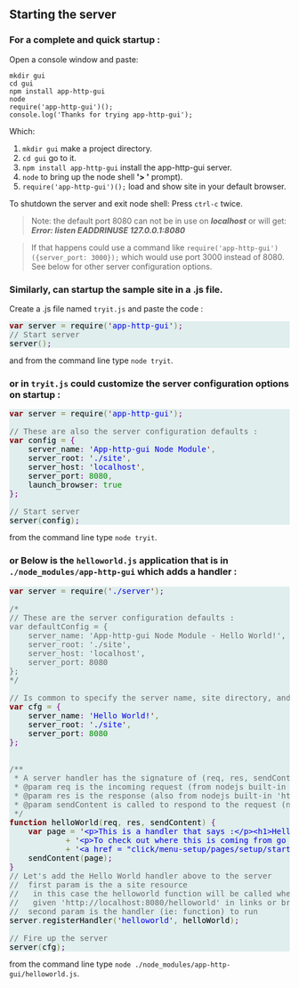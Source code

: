 ## Starting the server

### For a complete and quick startup :
Open a console window and paste:

```
mkdir gui
cd gui
npm install app-http-gui
node
require('app-http-gui')();
console.log('Thanks for trying app-http-gui');
```

Which:
 1. `mkdir gui` make a project directory.
 2. `cd gui` go to it.
 3. `npm install app-http-gui` install the app-http-gui server.
 4. `node` to bring up the node shell **'> '** prompt).
 5. `require('app-http-gui')();` load and show site in your default browser.

To shutdown the server and exit node shell: Press `ctrl-c` twice.
 
> Note: the default port 8080 can not be in use on **_localhost_** or will get: **_Error: listen EADDRINUSE 127.0.0.1:8080_**

> If that happens could use a command like `require('app-http-gui')({server_port: 3000});` which would
use port 3000 instead of 8080. See below for other server configuration options.

### Similarly, can startup the sample site in a .js file.
Create a .js file named `tryit.js` and paste the code :

<pre style='color:#000000;background:#E0EEEE;'><span style='color:#800000; font-weight:bold; '>var</span> server <span style='color:#808030; '>=</span> require<span style='color:#808030; '>(</span><span style='color:#800000; '>'</span><span style='color:#0000e6; '>app-http-gui</span><span style='color:#800000; '>'</span><span style='color:#808030; '>)</span><span style='color:#800080; '>;</span>
<span style='color:#696969; '>// Start server</span>
server<span style='color:#808030; '>()</span><span style='color:#800080; '>;</span>
</pre>

and from the command line type `node tryit`.


### or in `tryit.js` could customize the server configuration options on startup :

<pre style='color:#000000;background:#E0EEEE;'><span style='color:#800000; font-weight:bold; '>var</span> server <span style='color:#808030; '>=</span> require<span style='color:#808030; '>(</span><span style='color:#800000; '>'</span><span style='color:#0000e6; '>app-http-gui</span><span style='color:#800000; '>'</span><span style='color:#808030; '>)</span><span style='color:#800080; '>;</span>

<span style='color:#696969; '>// These are also the server configuration defaults :</span>
<span style='color:#800000; font-weight:bold; '>var</span> config <span style='color:#808030; '>=</span> <span style='color:#800080; '>{</span>
    server_name<span style='color:#800080; '>:</span> <span style='color:#800000; '>'</span><span style='color:#0000e6; '>App-http-gui Node Module</span><span style='color:#800000; '>'</span><span style='color:#808030; '>,</span>
    server_root<span style='color:#800080; '>:</span> <span style='color:#800000; '>'</span><span style='color:#0000e6; '>./site</span><span style='color:#800000; '>'</span><span style='color:#808030; '>,</span>
    server_host<span style='color:#800080; '>:</span> <span style='color:#800000; '>'</span><span style='color:#0000e6; '>localhost</span><span style='color:#800000; '>'</span><span style='color:#808030; '>,</span>
    server_port<span style='color:#800080; '>:</span> <span style='color:#008c00; '>8080</span><span style='color:#808030; '>,</span>
    launch_browser<span style='color:#800080; '>:</span> <span style='color:#008c00; '>true</span>
<span style='color:#800080; '>}</span><span style='color:#800080; '>;</span>

<span style='color:#696969; '>// Start server</span>
server<span style='color:#808030; '>(</span>config<span style='color:#808030; '>)</span><span style='color:#800080; '>;</span>
</pre>

from the command line type `node tryit`.

### or Below is the `helloworld.js` application that is in `./node_modules/app-http-gui` which adds a handler :

<pre style='color:#000000;background:#E0EEEE;'><span style='color:#800000; font-weight:bold; '>var</span> server <span style='color:#808030; '>=</span> require<span style='color:#808030; '>(</span><span style='color:#800000; '>'</span><span style='color:#0000e6; '>./server</span><span style='color:#800000; '>'</span><span style='color:#808030; '>)</span><span style='color:#800080; '>;</span>

<span style='color:#696969; '>/*</span>
<span style='color:#696969; '>// These are the server configuration defaults :</span>
<span style='color:#696969; '>var defaultConfig = {</span>
<span style='color:#696969; '>&#xa0;&#xa0;&#xa0;&#xa0;server_name: 'App-http-gui Node Module - Hello World!',</span>
<span style='color:#696969; '>&#xa0;&#xa0;&#xa0;&#xa0;server_root: './site',</span>
<span style='color:#696969; '>&#xa0;&#xa0;&#xa0;&#xa0;server_host: 'localhost',</span>
<span style='color:#696969; '>&#xa0;&#xa0;&#xa0;&#xa0;server_port: 8080</span>
<span style='color:#696969; '>};</span>
<span style='color:#696969; '>*/</span>

<span style='color:#696969; '>// Is common to specify the server name, site directory, and port</span>
<span style='color:#800000; font-weight:bold; '>var</span> cfg <span style='color:#808030; '>=</span> <span style='color:#800080; '>{</span>
    server_name<span style='color:#800080; '>:</span> <span style='color:#800000; '>'</span><span style='color:#0000e6; '>Hello World!</span><span style='color:#800000; '>'</span><span style='color:#808030; '>,</span>
    server_root<span style='color:#800080; '>:</span> <span style='color:#800000; '>'</span><span style='color:#0000e6; '>./site</span><span style='color:#800000; '>'</span><span style='color:#808030; '>,</span>
    server_port<span style='color:#800080; '>:</span> <span style='color:#008c00; '>8080</span>
<span style='color:#800080; '>}</span><span style='color:#800080; '>;</span>


<span style='color:#696969; '>/**</span>
<span style='color:#696969; '>&#xa0;* A server handler has the signature of (req, res, sendContent)</span>
<span style='color:#696969; '>&#xa0;* @param req is the incoming request (from nodejs built-in 'http')</span>
<span style='color:#696969; '>&#xa0;* @param res is the response (also from nodejs built-in 'http')</span>
<span style='color:#696969; '>&#xa0;* @param sendContent is called to respond to the request (normally a browser)</span>
<span style='color:#696969; '>&#xa0;*/</span>
<span style='color:#800000; font-weight:bold; '>function</span> helloWorld<span style='color:#808030; '>(</span>req<span style='color:#808030; '>,</span> res<span style='color:#808030; '>,</span> sendContent<span style='color:#808030; '>)</span> <span style='color:#800080; '>{</span>
    <span style='color:#800000; font-weight:bold; '>var</span> page <span style='color:#808030; '>=</span> <span style='color:#800000; '>'</span><span style='color:#0000e6; '>&lt;p>This is a handler that says :&lt;/p>&lt;h1>Hello World!&lt;/h1></span><span style='color:#800000; '>'</span>
            <span style='color:#808030; '>+</span> <span style='color:#800000; '>'</span><span style='color:#0000e6; '>&lt;p>To check out where this is coming from go to the </span><span style='color:#800000; '>'</span>
            <span style='color:#808030; '>+</span> <span style='color:#800000; '>'</span><span style='color:#0000e6; '>&lt;a href = "click/menu-setup/pages/setup/start.md">helloworld&lt;/a> program&lt;/p></span><span style='color:#800000; '>'</span><span style='color:#800080; '>;</span>
    sendContent<span style='color:#808030; '>(</span>page<span style='color:#808030; '>)</span><span style='color:#800080; '>;</span>
<span style='color:#800080; '>}</span>
<span style='color:#696969; '>// Let's add the Hello World handler above to the server</span>
<span style='color:#696969; '>//  first param is the a site resource</span>
<span style='color:#696969; '>//   in this case the helloworld function will be called when</span>
<span style='color:#696969; '>//   given 'http://localhost:8080/helloworld' in links or browser address line</span>
<span style='color:#696969; '>//  second param is the handler (ie: function) to run</span>
server<span style='color:#808030; '>.</span>registerHandler<span style='color:#808030; '>(</span><span style='color:#800000; '>'</span><span style='color:#0000e6; '>helloworld</span><span style='color:#800000; '>'</span><span style='color:#808030; '>,</span> helloWorld<span style='color:#808030; '>)</span><span style='color:#800080; '>;</span>

<span style='color:#696969; '>// Fire up the server</span>
server<span style='color:#808030; '>(</span>cfg<span style='color:#808030; '>)</span><span style='color:#800080; '>;</span>
</pre>

from the command line type `node ./node_modules/app-http-gui/helloworld.js`.
